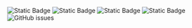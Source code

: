 ![Static Badge](https://img.shields.io/badge/blacklists-60-000000) ![Static Badge](https://img.shields.io/badge/blacklisted-2859649-cc0000) ![Static Badge](https://img.shields.io/badge/whitelisted-2242-00CC00) ![Static Badge](https://img.shields.io/badge/streaming_blacklist-28106-000000) ![GitHub issues](https://img.shields.io/github/issues/fabriziosalmi/blacklists)
